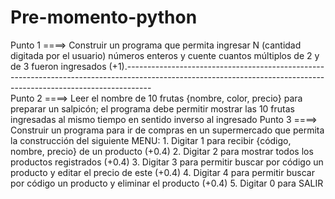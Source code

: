 # Pre-momento-python
Punto 1 ====> Construir un programa que permita ingresar N (cantidad digitada por el usuario) números enteros y cuente cuantos múltiplos de 2 y de 3 fueron ingresados (+1).------------------------------------------------------------------------------------------------------------------------------------------------------------------  
Punto 2 ====>  Leer el nombre de 10 frutas {nombre, color, precio} para preparar un salpicón; el programa debe permitir mostrar las 10 frutas ingresadas al mismo tiempo en sentido inverso al ingresado
Punto 3 ====>  Construir un programa para ir de compras en un supermercado que permita la construcción del siguiente MENU: 1. Digitar 1 para recibir {código, nombre, precio} de un producto (+0.4) 2. Digitar 2 para mostrar todos los productos registrados (+0.4) 3. Digitar 3 para permitir buscar por código un producto y editar el precio de este (+0.4) 4. Digitar 4 para permitir buscar por código un producto y eliminar el producto (+0.4) 5. Digitar 0 para SALIR

